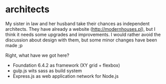 # architects

My sister in law and her husband take their chances as independent architects. They have already a website (http://modernhouses.pl), but I think it needs some upgrades and improvements. I would rather avoid the discussion about design with them, but some minor changes have been made ;p

Right, what have we got here?
* Foundation 6.4.2 as framework (XY grid + flexbox)
* gulp.js wits sass as build system
* Express.js as web application network for Node.js

